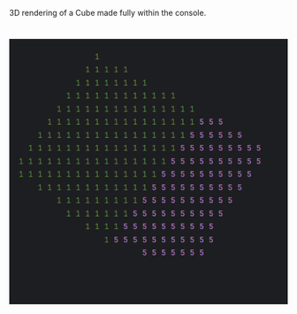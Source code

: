 3D rendering of a Cube made fully within the console.
# #
![](https://github.com/hdsjejgh/3dRenderer/blob/ca875315b1f2a599aa3a38c1eb67e07c2b39400b/media/cube.gif)
